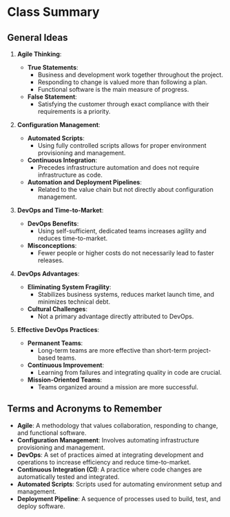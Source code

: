 # Class Summary

## General Ideas

1. **Agile Thinking**:
   - **True Statements**:
     - Business and development work together throughout the project.
     - Responding to change is valued more than following a plan.
     - Functional software is the main measure of progress.
   - **False Statement**:
     - Satisfying the customer through exact compliance with their requirements is a priority.

2. **Configuration Management**:
   - **Automated Scripts**:
     - Using fully controlled scripts allows for proper environment provisioning and management.
   - **Continuous Integration**:
     - Precedes infrastructure automation and does not require infrastructure as code.
   - **Automation and Deployment Pipelines**:
     - Related to the value chain but not directly about configuration management.

3. **DevOps and Time-to-Market**:
   - **DevOps Benefits**:
     - Using self-sufficient, dedicated teams increases agility and reduces time-to-market.
   - **Misconceptions**:
     - Fewer people or higher costs do not necessarily lead to faster releases.

4. **DevOps Advantages**:
   - **Eliminating System Fragility**:
     - Stabilizes business systems, reduces market launch time, and minimizes technical debt.
   - **Cultural Challenges**:
     - Not a primary advantage directly attributed to DevOps.

5. **Effective DevOps Practices**:
   - **Permanent Teams**:
     - Long-term teams are more effective than short-term project-based teams.
   - **Continuous Improvement**:
     - Learning from failures and integrating quality in code are crucial.
   - **Mission-Oriented Teams**:
     - Teams organized around a mission are more successful.

## Terms and Acronyms to Remember

- **Agile**: A methodology that values collaboration, responding to change, and functional software.
- **Configuration Management**: Involves automating infrastructure provisioning and management.
- **DevOps**: A set of practices aimed at integrating development and operations to increase efficiency and reduce time-to-market.
- **Continuous Integration (CI)**: A practice where code changes are automatically tested and integrated.
- **Automated Scripts**: Scripts used for automating environment setup and management.
- **Deployment Pipeline**: A sequence of processes used to build, test, and deploy software.

